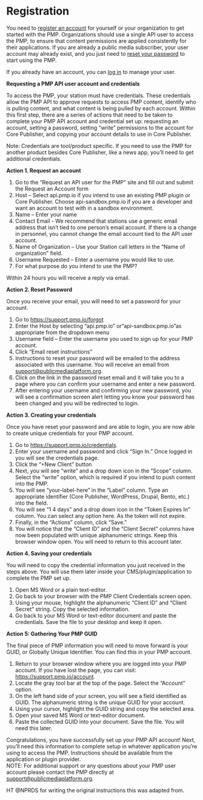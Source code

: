# Registration

You need to [register an account](http://support.pmp.io/register) for yourself or your organization to get started with the PMP.  Organizations should use a single API user to access the PMP, to ensure that content permissions are applied consistently for their applications.  If you are already a public media subscriber, your user account may already exist, and you just need to [reset your password](http://support.pmp.io/forgot) to start using the PMP.

If you already have an account, you can [log in](http://support.pmp.io/login) to manage your user.

**Requesting a PMP API user account and credentials**

To access the PMP, your station must have credentials. These credentials allow the PMP API to approve requests to access PMP content, identify who is pulling content, and what content is being pulled by each account. Within this first step, there are a series of actions that need to be taken to complete your PMP API account and credential set up: requesting an account, setting a password, setting “write” permissions to the account for Core Publisher, and copying your account details to use in Core Publisher.

Note: Credentials are tool/product specific. If you need to use the PMP for another product besides Core Publisher, like a news app, you’ll need to get additional credentials.

**Action 1. Request an account**
 
1. Go to the “Request an API user for the PMP” site and fill out and submit the
Request an Account form
2. Host – Select api.pmp.io if you intend to use an existing PMP plugin or Core Publisher. Choose api-sandbox.pmp.io if you are a developer and want an account to test with in a sandbox environment. 
3. Name – Enter your name
4. Contact Email - We recommend that stations use a generic email address that isn’t tied to one person’s email account. If there is a change in personnel, you cannot change the email account tied to the API user account.
5. Name of Organization – Use your Station call letters in the “Name of
organization” field.
6. Username Requested – Enter a username you would like to use.
7. For what purpose do you intend to use the PMP? 

Within 24 hours you will receive a reply via email.

**Action 2. Reset Password**
 
Once you receive your email, you will need to set a password for your account.
1. Go to https://support.pmp.io/forgot
2. Enter the Host by selecting “api.pmp.io” or“api-sandbox.pmp.io”as appropriate from the dropdown menu
3. Username field – Enter the username you used to sign up for your PMP account.
4. Click “Email reset instructions”
5. Instructions to reset your password will be emailed to the address associated
with this username. You will receive an email from
support@publicmediaplatform.org.
6. Click on the link in the password reset email and it will take you to a page where you can confirm your username and enter a new password.
7. After entering your username and confirming your new password, you will see a confirmation screen alert letting you know your password has been changed and you will be redirected to login.

**Action 3. Creating your credentials**
 
Once you have reset your password and are able to login, you are now able to create unique credentials for your PMP account.
1. Go to https://support.pmp.io/credentials.
2. Enter your username and password and click “Sign In.” Once logged in you will see the credentials page.
3. Click the “+New Client” button
4. Next, you will see “write” and a drop down icon in the “Scope” column. Select
the “write” option, which is required if you intend to push content into the PMP.
5. You will see “your-label-here” in the “Label” column. Type an appropriate identifier (Core Publisher, WordPress, Drupal, Bento, etc.) into the field.
6. You will see “1 4 days” and a drop down icon in the “Token Expires In” column. You can select any option here. As the token will not expire.
7. Finally, in the “Actions” column, click “Save.”
8. You will notice that the “Client ID” and the “Client Secret” columns have now
been populated with unique alphanumeric strings. Keep this browser window
open. You will need to return to this account later.

**Action 4. Saving your credentials**
 
You will need to copy the credential information you just received in the steps above. You will use them later inside your CMS/plugin/application to complete the PMP set up.
1. Open MS Word or a plain text-editor.
2. Go back to your browser with the PMP Client Credentials screen open.
3. Using your mouse, highlight the alphanumeric “Client ID” and “Client Secret” string. Copy the selected information.
4. Go back to your MS Word or text-editor document and paste the credentials. Save the file to your desktop and keep it open.

**Action 5: Gathering Your PMP GUID**
 
The final piece of PMP information you will need to move forward is your GUID, or Globally Unique Identifier. You can find this in your PMP account.
1. Return to your browser window where you are logged into your PMP account. If you have lost the page, you can visit: https://support.pmp.io/account.
2. Locate the gray tool bar at the top of the page. Select the “Account” option.
3. On the left hand side of your screen, you will see a field identified as GUID. The alphanumeric string is the unique GUID for your account.
4. Using your cursor, highlight the GUID string and copy the selected area.
5. Open your saved MS Word or text-editor document.
6. Paste the collected GUID into your document. Save the file. You will need this later.

Congratulations, you have successfully set up your PMP API account! Next, you’ll need this information to complete setup in whatever application you’re using to access the PMP. Instructions should be available from the application or plugin provider.  
NOTE: For additional support or any questions about your PMP user account please contact the PMP directly at support@publicmediaplatform.org.

HT @NPRDS for writing the original instructions this was adapted from. 
